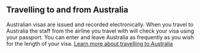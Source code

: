 ## Travelling to and from Australia

Australian visas are issued and recorded electronically. When you travel to Australia the staff from the airline you travel with will check your visa using your passport. You can enter and leave Australia as frequently as you wish for the length of your visa. [Learn more about travelling to Australia]()
